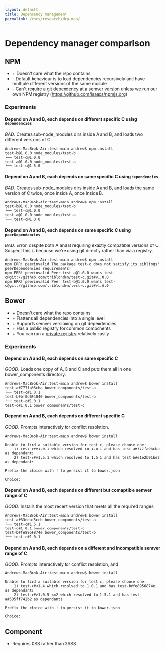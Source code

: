 ```yaml
---
layout: default
title: Dependency management
permalink: /docs/research/dep-man/
---
```


# Dependency manager comparison

## NPM

* \+ Doesn't care what the repo contains
* \- Default behaviour is to load dependencies recursively and have multiple different versions of the same module
* \- Can't require a git dependency at a semver version unless we run our own NPM registry (https://github.com/isaacs/npmjs.org)

### Experiments

#### Depend on A and B, each depends on different specific C using `dependencies`

*BAD*. Creates sub-node_modules dirs inside A and B, and loads two different versions of C

	Andrews-MacBook-Air:test-main andrew$ npm install
	test-b@1.0.0 node_modules/test-b
	└── test-c@1.0.0
	test-a@1.0.0 node_modules/test-a
	└── test-c@1.5.0


#### Depend on A and B, each depends on same specific C using `dependencies`

*BAD*. Creates sub-node_modules dirs inside A and B, and loads the same version of C twice, once inside A, once inside B.

	Andrews-MacBook-Air:test-main andrew$ npm install
	test-b@1.0.0 node_modules/test-b
	└── test-c@1.0.0
	test-a@1.0.0 node_modules/test-a
	└── test-c@1.0.0

#### Depend on A and B, each depends on same specific C using `peerDependencies`

*BAD*. Error, despite both A and B requiring exactly compatible versions of C.  Suspect this is because we're using git directly rather than via a registry.

	Andrews-MacBook-Air:test-main andrew$ npm install
	npm ERR! peerinvalid The package test-c does not satisfy its siblings' peerDependencies requirements!
	npm ERR! peerinvalid Peer test-a@1.0.0 wants test-c@git://github.com/triblondon/test-c.git#v1.0.0
	npm ERR! peerinvalid Peer test-b@1.0.0 wants test-c@git://github.com/triblondon/test-c.git#v1.0.0



## Bower

* \+ Doesn't care what the repo contains
* \+ Flattens all dependencies into a single level
* \+ Supports semver versioning on git dependencies
* \+ Has a public registry for common components
* \+ You can run a [private registry](http://toranbillups.com/blog/archive/2013/08/04/How-to-host-a-private-bower-registry/) relatively easily

### Experiments

#### Depend on A and B, each depends on same specific C

*GOOD*. Loads one copy of A, B and C and puts them all in one bower_components directory.

	Andrews-MacBook-Air:test-main andrew$ bower install
	test-a#777fa93cba bower_components/test-a
	└── test-c#1.0.1
	test-b#bf0d694040 bower_components/test-b
	└── test-c#1.0.1
	test-c#1.0.1 bower_components/test-c

#### Depend on A and B, each depends on different specific C

*GOOD*. Prompts interactively for conflict resolution.

	Andrews-MacBook-Air:test-main andrew$ bower install

	Unable to find a suitable version for test-c, please choose one:
	    1) test-c#v1.0.1 which resolved to 1.0.1 and has test-a#777fa93cba as dependants
	    2) test-c#v1.5.1 which resolved to 1.5.1 and has test-b#e1e2b91be2 as dependants

	Prefix the choice with ! to persist it to bower.json

	Choice:

#### Depend on A and B, each depends on different but comaptible semver range of C

*GOOD*. Installs the most recent version that meets all the required ranges

	Andrews-MacBook-Air:test-main andrew$ bower install
	test-a#33eeaf5ccb bower_components/test-a
	└── test-c#1.5.1
	test-c#1.0.1 bower_components/test-c
	test-b#fe8956874e bower_components/test-b
	└── test-c#1.0.1

#### Depend on A and B, each depends on a different and incompatible semver range of C

*GOOD*. Prompts interactively for conflict resolution, and

	Andrews-MacBook-Air:test-main andrew$ bower install

	Unable to find a suitable version for test-c, please choose one:
	    1) test-c#<1.4 which resolved to 1.0.1 and has test-b#fe8956874e as dependants
	    2) test-c#>1.0.5 <=2 which resolved to 1.5.1 and has test-a#535ff742b2 as dependants

	Prefix the choice with ! to persist it to bower.json

	Choice:


## Component

- Requires CSS rather than SASS

